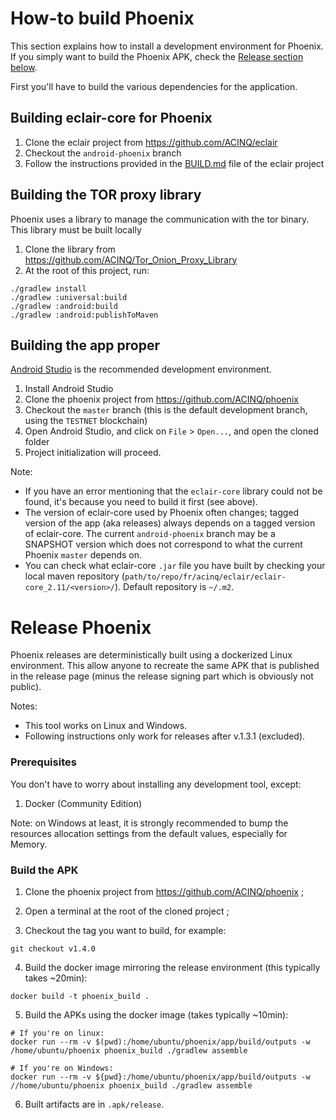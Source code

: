 # How-to build Phoenix

This section explains how to install a development environment for Phoenix. If you simply want to build the Phoenix APK, check the [Release section below](#release-phoenix).

First you'll have to build the various dependencies for the application.

## Building eclair-core for Phoenix

1. Clone the eclair project from https://github.com/ACINQ/eclair
2. Checkout the `android-phoenix` branch
3. Follow the instructions provided in the [BUILD.md](https://github.com/ACINQ/eclair/blob/master/BUILD.md) file of the eclair project

## Building the TOR proxy library

Phoenix uses a library to manage the communication with the tor binary. This library must be built locally

1. Clone the library from https://github.com/ACINQ/Tor_Onion_Proxy_Library
2. At the root of this project, run:
```shell
./gradlew install
./gradlew :universal:build
./gradlew :android:build
./gradlew :android:publishToMaven
```

## Building the app proper

[Android Studio](https://developer.android.com/studio) is the recommended development environment.

1. Install Android Studio
2. Clone the phoenix project from https://github.com/ACINQ/phoenix
3. Checkout the `master` branch (this is the default development branch, using the `TESTNET` blockchain)
4. Open Android Studio, and click on `File` > `Open...`, and open the cloned folder
5. Project initialization will proceed.

Note:
- If you have an error mentioning that the `eclair-core` library could not be found, it's because you need to build it first (see above).
- The version of eclair-core used by Phoenix often changes; tagged version of the app (aka releases) always depends on a tagged version of eclair-core. The current `android-phoenix` branch may be a SNAPSHOT version which does not correspond to what the current Phoenix `master` depends on.
- You can check what eclair-core `.jar` file you have built by checking your local maven repository (`path/to/repo/fr/acinq/eclair/eclair-core_2.11/<version>/`). Default repository is `~/.m2`.

# Release Phoenix

Phoenix releases are deterministically built using a dockerized Linux environment. This allow anyone to recreate the same APK that is published in the release page (minus the release signing part which is obviously not public).

Notes:
- This tool works on Linux and Windows.
- Following instructions only work for releases after v.1.3.1 (excluded).

### Prerequisites

 You don't have to worry about installing any development tool, except:

1. Docker (Community Edition)

Note: on Windows at least, it is strongly recommended to bump the resources allocation settings from the default values, especially for Memory.

### Build the APK

1. Clone the phoenix project from https://github.com/ACINQ/phoenix ;

2. Open a terminal at the root of the cloned project ;

3. Checkout the tag you want to build, for example:

```shell
git checkout v1.4.0
```

4. Build the docker image mirroring the release environment (this typically takes ~20min):

```shell
docker build -t phoenix_build .
```

5. Build the APKs using the docker image (takes typically ~10min):

```shell
# If you're on linux:
docker run --rm -v $(pwd):/home/ubuntu/phoenix/app/build/outputs -w /home/ubuntu/phoenix phoenix_build ./gradlew assemble

# If you're on Windows:
docker run --rm -v ${pwd}:/home/ubuntu/phoenix/app/build/outputs -w //home/ubuntu/phoenix phoenix_build ./gradlew assemble
```

6. Built artifacts are in `.apk/release`.

